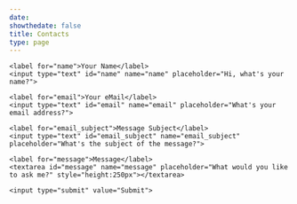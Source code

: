 ```yaml
---
date: 
showthedate: false
title: Contacts
type: page
---
```


<div class="container">
  <form action="https://getform.io/f/2d3eb1c9-10f9-4f28-968a-c7b41d15efa2" method="POST">

    <label for="name">Your Name</label>
    <input type="text" id="name" name="name" placeholder="Hi, what's your name?">

    <label for="email">Your eMail</label>
    <input type="text" id="email" name="email" placeholder="What's your email address?">

    <label for="email_subject">Message Subject</label>
    <input type="text" id="email_subject" name="email_subject" placeholder="What's the subject of the message?">  

    <label for="message">Message</label>
    <textarea id="message" name="message" placeholder="What would you like to ask me?" style="height:250px"></textarea>

    <input type="submit" value="Submit">

  </form>
</div>
